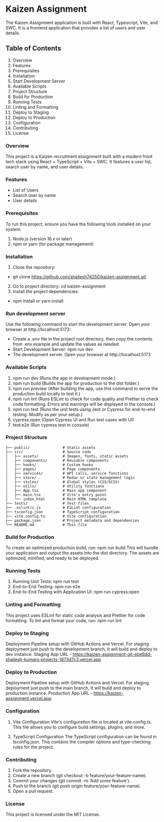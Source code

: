 # Kaizen Assignment
The Kaizen Assignment application is built with React, Typescript, Vite, and SWC. It is a frontend application that provides a list of users and user details.

## Table of Contents
  1.  Overview  
  2.  Features  
  3.  Prerequisites  
  4.  Installation
  5.  Start Development Server
  6.  Available Scripts
  7.  Project Structure
  8.  Build for Production  
  9.  Running Tests
  10. Linting and Formatting
  11. Deploy to Staging
  12. Deploy to Production
  13. Configuration
  14. Contributing
  15. License

### Overview
This project is a Kaizen recruitment assignment built with a modern front tech stack using React + TypeScript + Vite + SWC. It features a user list, search user by name, and user details.

### Features
- List of Users
- Search user by name
- User details

### Prerequisites
To run this project, ensure you have the following tools installed on your system:
1. Node.js (version 16.x or later) 
2. npm or yarn (for package management)  

### Installation
1. Clone the repository:
  - git clone https://github.com/shailesh74250/kaizen-assignment.git
2. Go to project directory: cd kaizen-assignment
3. Install the project dependencies:
  - npm install or yarn install

### Run development server
Use the following command to start the development server. Open your browser at http://localhost:5173:
- Create a .env file in the project root directory, then copy the contents from .env.example and update the values as needed.
- Start Development Server: npm run dev
- The development server. Open your browser at http://localhost:5173

### Available Scripts  
1. npm run dev (Runs the app in development mode.)
2. npm run build (Builds the app for production to the dist folder.)    
3. npm run preview (After building the app, use this command to serve the production build locally to test it.)
4. npm run lint (Runs ESLint to check for code quality and Prettier to check code formatting. Errors and warnings will  be displayed in the console.) 
5. npm run test (Runs the unit tests using Jest or Cypress for end-to-end testing. Modify as per your setup.)
6. cypress:open (Open Cypress UI and Run test cases with UI)
7. test:e2e (Run cypress test in console)


### Project Structure
```
├── public/               # Static assets
├── src/                  # Source code
│   ├── assets/           # Images, fonts, static assets
│   ├── components/       # Reusable components
│   ├── hooks/            # Custom hooks
│   ├── pages/            # Page components
│   ├── services/         # API calls, service functions
│   ├── store/            # Redux or state management logic
│   ├── styles/           # Global styles (CSS/SCSS)
│   ├── utils/            # Utility functions
│   ├── App.tsx           # Main app component
│   ├── main.tsx          # Vite's entry point
│   └── index.html        # Main HTML template
├── tests/                # Test files
├── .eslintrc.js          # ESLint configuration
├── tsconfig.json         # TypeScript configuration
├── vite.config.ts        # Vite configuration
├── package.json          # Project metadata and dependencies
└── README.md             # This file
```

### Build for Production
To create an optimized production build, run: npm run build
This will bundle your application and output the assets into the dist directory. The assets are optimized, minified, and ready to be deployed.

### Running Tests
1. Running Unit Tests: npm run test 
2. End-to-End Testing: npm run e2e
3. End-to-End Testing with Application UI: npm run cypress:open

### Linting and Formatting
This project uses ESLint for static code analysis and Prettier for code formatting.
To lint and format your code, run: npm run lint

### Deploy to Staging
Deployment Pipeline setup with GitHub Actions and Vercel. 
For staging deployment just push to the development branch, It will build and deploy to dev instance.
Staging App URL - https://kaizen-assignment-git-ebe8dd-shailesh-kumars-projects-1873d7c3.vercel.app

### Deploy to Production
Deployment Pipeline setup with GitHub Actions and Vercel. 
For staging deployment just push to the main branch, It will build and deploy to production instance.
Production App URL - https://kaizen-assignment.vercel.app 

### Configuration
1. Vite Configuration
Vite's configuration file is located at vite.config.ts. This file allows you to configure build settings, plugins, and more.

2. TypeScript Configuration
The TypeScript configuration can be found in tsconfig.json. This contains the compiler options and type-checking rules for the project.


### Contributing
1. Fork the repository.
2. Create a new branch (git checkout -b feature/your-feature-name).
3. Commit your changes (git commit -m 'Add some feature').
4. Push to the branch (git push origin feature/your-feature-name).
5. Open a pull request.

### License
This project is licensed under the MIT License.
